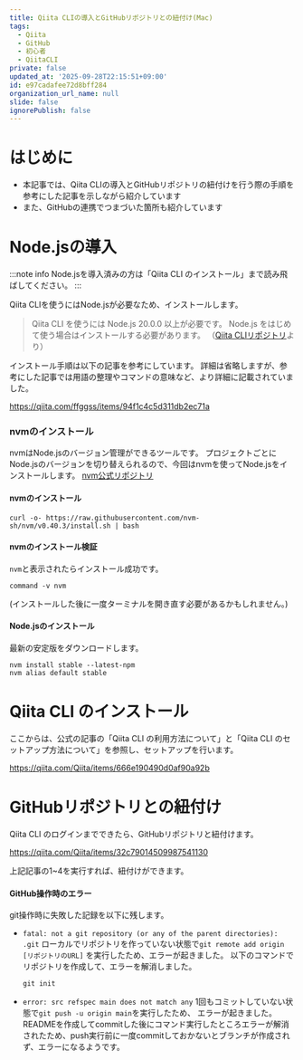 ```yaml
---
title: Qiita CLIの導入とGitHubリポジトリとの紐付け(Mac)
tags:
  - Qiita
  - GitHub
  - 初心者
  - QiitaCLI
private: false
updated_at: '2025-09-28T22:15:51+09:00'
id: e97cadafee72d8bff284
organization_url_name: null
slide: false
ignorePublish: false
---
```

# はじめに
- 本記事では、Qiita CLIの導入とGitHubリポジトリの紐付けを行う際の手順を参考にした記事を示しながら紹介しています
- また、GitHubの連携でつまづいた箇所も紹介しています


# Node.jsの導入
:::note info
Node.jsを導入済みの方は「Qiita CLI のインストール」まで読み飛ばしてください。
:::

Qiita CLIを使うにはNode.jsが必要なため、インストールします。
>Qiita CLI を使うには Node.js 20.0.0 以上が必要です。 Node.js をはじめて使う場合はインストールする必要があります。
（[Qiita CLIリポジトリ](https://github.com/increments/qiita-cli)より）


インストール手順は以下の記事を参考にしています。
詳細は省略しますが、参考にした記事では用語の整理やコマンドの意味など、より詳細に記載されていました。


https://qiita.com/ffggss/items/94f1c4c5d311db2ec71a

### nvmのインストール
nvmはNode.jsのバージョン管理ができるツールです。
プロジェクトごとにNode.jsのバージョンを切り替えられるので、今回はnvmを使ってNode.jsをインストールします。
[nvm公式リポジトリ](https://github.com/nvm-sh/nvm)

#### nvmのインストール

```bash:curlでのインストール
curl -o- https://raw.githubusercontent.com/nvm-sh/nvm/v0.40.3/install.sh | bash
```

#### nvmのインストール検証
`nvm`と表示されたらインストール成功です。

```bash:検証コマンド
command -v nvm
```
(インストールした後に一度ターミナルを開き直す必要があるかもしれません。)
#### Node.jsのインストール

最新の安定版をダウンロードします。
```bash:stableバージョン
nvm install stable --latest-npm
nvm alias default stable
```

# Qiita CLI のインストール
ここからは、公式の記事の「Qiita CLI の利用方法について」と「Qiita CLI のセットアップ方法について」を参照し、セットアップを行います。

https://qiita.com/Qiita/items/666e190490d0af90a92b

# GitHubリポジトリとの紐付け
Qiita CLI のログインまでできたら、GitHubリポジトリと紐付けます。

https://qiita.com/Qiita/items/32c79014509987541130

上記記事の1~4を実行すれば、紐付けができます。

#### GitHub操作時のエラー
git操作時に失敗した記録を以下に残します。

- `fatal: not a git repository (or any of the parent directories): .git`
  ローカルでリポジトリを作っていない状態で`git remote add origin [リポジトリのURL]`
  を実行したため、エラーが起きました。
  以下のコマンドでリポジトリを作成して、エラーを解消しました。
  
  ```bash:gitコマンド
  git init
  ```

- `error: src refspec main does not match any`
  1回もコミットしていない状態で`git push -u origin main`を実行したため、
  エラーが起きました。
  READMEを作成してcommitした後にコマンド実行したところエラーが解消されたため、push実行前に一度commitしておかないとブランチが作成されず、エラーになるようです。
  



